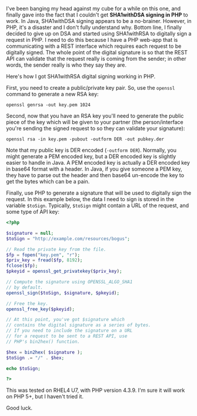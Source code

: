I've been banging my head against my cube for a while on this one, and finally gave into the fact that I couldn't get **SHA1withDSA signing in PHP** to work.  In Java, SHA1withDSA signing appears to be a no-brainer.  However, in PHP, it's a disaster and I don't fully understand why.  Bottom line, I finally decided to give up on DSA and started using SHA1withRSA to digitally sign a request in PHP.  I need to do this because I have a PHP web-app that is communicating with a REST interface which requires each request to be digitally signed.  The whole point of the digital signature is so that the REST API can validate that the request really is coming from the sender; in other words, the sender really is who they say they are.

Here's how I got SHA1withRSA digital signing working in PHP.

First, you need to create a public/private key pair.  So, use the `openssl` command to generate a new RSA key:

```
openssl genrsa -out key.pem 1024
```

Second, now that you have an RSA key you'll need to generate the public piece of the key which will be given to your partner (the person/interface you're sending the signed request to so they can validate your signature):

```
openssl rsa -in key.pem -pubout -outform DER -out pubkey.der
```

Note that my public key is DER encoded (`-outform DER`).  Normally, you might generate a PEM encoded key, but a DER encoded key is slightly easier to handle in Java.  A PEM encoded key is actually a DER encoded key in base64 format with a header.  In Java, if you give someone a PEM key, they have to parse out the header and then base64 un-encode the key to get the bytes which can be a pain.

Finally, use PHP to generate a signature that will be used to digitally sign the request.  In this example below, the data I need to sign is stored in the variable `$toSign`.  Typically, `$toSign` might contain a URL of the request, and some type of API key:

```php
<?php

$signature = null;
$toSign = "http://example.com/resources/bogus";

// Read the private key from the file.
$fp = fopen("key.pem", "r");
$priv_key = fread($fp, 8192);
fclose($fp);
$pkeyid = openssl_get_privatekey($priv_key);

// Compute the signature using OPENSSL_ALGO_SHA1
// by default.
openssl_sign($toSign, $signature, $pkeyid);

// Free the key.
openssl_free_key($pkeyid);

// At this point, you've got $signature which
// contains the digital signature as a series of bytes.
// If you need to include the signature on a URL
// for a request to be sent to a REST API, use
// PHP's bin2hex() function.

$hex = bin2hex( $signature );
$toSign .= "/" . $hex;

echo $toSign;

?>
```

This was tested on RHEL4 U7, with PHP version 4.3.9.  I'm sure it will work on PHP 5+, but I haven't tried it.

Good luck.